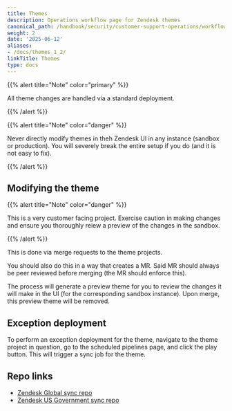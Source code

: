 ```yaml
---
title: Themes
description: Operations workflow page for Zendesk themes
canonical_path: /handbook/security/customer-support-operations/workflows/zendesk/themes
weight: 2
date: '2025-06-12'
aliases:
- /docs/themes_1_2/
linkTitle: Themes
type: docs
---
```


{{% alert title="Note" color="primary" %}}

All theme changes are handled via a standard deployment.

{{% /alert %}}

{{% alert title="Note" color="danger" %}}

Never directly modify themes in theh Zendesk UI in any instance (sandbox or production). You will severely break the entire setup if you do (and it is not easy to fix).

{{% /alert %}}

## Modifying the theme

{{% alert title="Note" color="danger" %}}

This is a very customer facing project. Exercise caution in making changes and ensure you thoroughly reiew a preview of the changes in the sandbox.

{{% /alert %}}

This is done via merge requests to the theme projects.

You should also do this in a way that creates a MR. Said MR should always be peer reviewed before merging (the MR should enforce this).

The process will generate a preview theme for you to review the changes it will make in the UI (for the corresponding sandbox instance). Upon merge, this preview theme will be removed.

## Exception deployment

To perform an exception deployment for the theme, navigate to the theme project in question, go to the scheduled pipelines page, and click the play button. This will trigger a sync job for the theme.

## Repo links

- [Zendesk Global sync repo](https://gitlab.com/gitlab-support-readiness/zendesk-global/theme)
- [Zendesk US Government sync repo](https://gitlab.com/gitlab-support-readiness/zendesk-us-government/theme)
